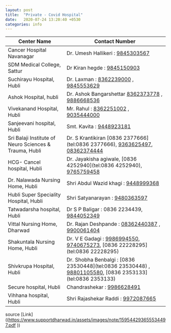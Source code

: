 ```yaml
---
layout: post
title:  "Private - Covid Hospital"
date:   2020-07-24 13:20:40 +0530
categories: info
---
```

| Center Name  | Contact Number |
| ------------- | ------------- |
| Cancer Hospital Navanagar  | Dr. Umesh Hallikeri : [9845303567](tel:9845303567)  |
| SDM Medical College, Sattur  |Dr Kiran hegde : [9845150903](tel:9845150903)  |
| Suchirayu Hospital, Hubli  | Dr. Laxman : [8362239000](tel:8362239000) , [9845553629](tel:9845553629)  |
| Ashok Hospital, hubli| Dr. Ashok Bangarshettar [8362373778](tel:8362373778) , [9886668536](tel:9886668536) |
| Vivekanand Hospital, Hubli  | Mr. Rahul : [8362251002](tel:8362251002) , [9035444000](tel:9035444000)  |
| Sanjeevani hospital, Hubli  | Smt. Kavita : [9448923181](tel:9448923181)  |
| Sri Balaji Institute of Neuro Sciences & Trauma, Hubli  | Dr. S Krantikiran [0836 2377666](tel:0836 2377666), [9363625497](tel:9363625497), [08362374444](tel:08362374444)  |
| HCG- Cancel hospital, Hubli  | Dr. Jayakisha agiwale, [0836 4252940](tel:0836 4252940), [9765759458](tel:9765759458)  |
| Dr. Nalawada Nursing Home, Hubli  | Shri Abdul Wazid khagi : [9448999368](tel:9448999368)  |
| Hubli Super Speciality Hospital, Hubli  | Shri Satyanarayan : [9480363597](tel:9480363597) |
| Tatwadarsha hospital, Hubli  | Dr S P Baligar : 0836 2234439, [9844052349](tel:9844052349)  |
| Vittal Nursing Home, Dharwad  | Dr. Rajan Deshpande : [08362440387](tel:08362440387) , [9900061404](tel:9900061404)  |
| Shakuntala Nursing Home, Hubli  | Dr. V E Gadagi : [9986994550](tel:9986994550), [9740675273](tel:9740675273), [0836 22228295](tel:0836 22228295)   |
| Shivkrupa Hospital, Hubli  | Dr. Shobha Benbalgi : [0836 23530448](tel:0836 23530448) , [98801105580](tel:98801105580), [0836 2353133](tel:0836 2353133)   |
| Secure hospital, Hubli  | Chandrashekar : [9986628491](tel:9986628491)  |
| Vihhana hospital, Hubli  | Shri Rajashekar Raddi : [9972087665](tel:9972087665)  |


source [Link]((https://www.supportdharwad.in/assets/images/note/159544293655534497.pdf ))
